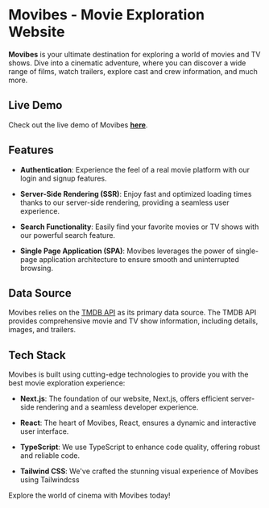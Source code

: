 # Movibes - Movie Exploration Website

**Movibes** is your ultimate destination for exploring a world of movies and TV shows. Dive into a cinematic adventure, where you can discover a wide range of films, watch trailers, explore cast and crew information, and much more.

## Live Demo

Check out the live demo of Movibes **[here](https://movibes-mw.vercel.app)**.

## Features

- **Authentication**: Experience the feel of a real movie platform with our login and signup features.

- **Server-Side Rendering (SSR)**: Enjoy fast and optimized loading times thanks to our server-side rendering, providing a seamless user experience.

- **Search Functionality**: Easily find your favorite movies or TV shows with our powerful search feature.

- **Single Page Application (SPA)**: Movibes leverages the power of single-page application architecture to ensure smooth and uninterrupted browsing.

## Data Source

Movibes relies on the [TMDB API](https://www.themoviedb.org/documentation/api) as its primary data source. The TMDB API provides comprehensive movie and TV show information, including details, images, and trailers.

## Tech Stack

Movibes is built using cutting-edge technologies to provide you with the best movie exploration experience:

- **Next.js**: The foundation of our website, Next.js, offers efficient server-side rendering and a seamless developer experience.

- **React**: The heart of Movibes, React, ensures a dynamic and interactive user interface.

- **TypeScript**: We use TypeScript to enhance code quality, offering robust and reliable code.

- **Tailwind CSS**: We've crafted the stunning visual experience of Movibes using Tailwindcss

Explore the world of cinema with Movibes today!
